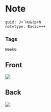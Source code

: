 # Note
```
guid: J<`Hu&(p+N
notetype: Basic+++
```

### Tags
```
Week6
```

## Front
<img src="paste-31b60b0d2b1dc4473fce05890dde43d361d85c21.jpg">

## Back
<img src="paste-96dbd4e7ad282819a989dfdf7ccb47a83e8675d1.jpg">
